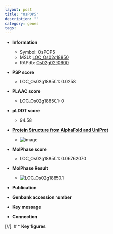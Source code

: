```yaml
---
layout: post
title: "OsPOP5"
description: ""
category: genes
tags: 
---
```


* **Information**  
    + Symbol: OsPOP5  
    + MSU: [LOC_Os02g18850](http://rice.plantbiology.msu.edu/cgi-bin/ORF_infopage.cgi?orf=LOC_Os02g18850)  
    + RAPdb: [Os02g0290600](http://rapdb.dna.affrc.go.jp/viewer/gbrowse_details/irgsp1?name=Os02g0290600)  

* **PSP score**  
    + LOC_Os02g18850.1: 0.0258 

* **PLAAC score**  
    + LOC_Os02g18850.1: 0 

* **pLDDT score**
    + 94.58

* **[Protein Structure from AlphaFold and UniProt](https://www.uniprot.org/uniprotkb/Q6K880/entry#structure)**
    + ![image](https://ricepsp.github.io/images/Q6/AF-Q6K880-F1.png)

* **MolPhase score**
    + LOC_Os02g18850.1: 0.06762070

* **MolPhase Result**
    + ![LOC_Os02g18850.1](https://304243504.github.io/Pictures/LOC_Os02g/LOC_Os02g18850.1.png)

* **Publication**  

* **Genbank accession number**  

* **Key message**  

* **Connection**  

[//]: # * **Key figures**  


